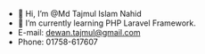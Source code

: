 - 👋 Hi, I’m @Md Tajmul Islam Nahid
- 🌱 I’m currently learning PHP Laravel Framework.
- E-mail: dewan.tajmul@gmail.com
- Phone: 01758-617607

<!---
Dewannahid007/Dewannahid007 is a ✨ special ✨ repository because its `README.md` (this file) appears on your GitHub profile.
You can click the Preview link to take a look at your changes.
--->
